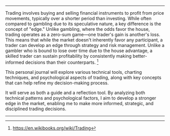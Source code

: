 
---

Trading involves buying and selling financial instruments to profit from price movements, typically over a shorter period than investing. While often compared to gambling due to its speculative nature, a key difference is the concept of "edge." Unlike gambling, where the odds favor the house, trading operates as a zero-sum game—one trader's gain is another's loss. This means that while the market doesn't inherently favor any participant, a trader can develop an edge through strategy and risk management. Unlike a gambler who is bound to lose over time due to the house advantage, a skilled trader can sustain profitability by consistently making better-informed decisions than their counterparts. [^1]

This personal journal will explore various technical tools, charting techniques, and psychological aspects of trading, along with key concepts that can help refine my decision-making process.

It will serve as both a guide and a reflection tool. By analyzing both technical patterns and psychological factors, I aim to develop a stronger edge in the market, enabling me to make more informed, strategic, and disciplined trading decisions.

---

[^1]: https://en.wikibooks.org/wiki/Trading
